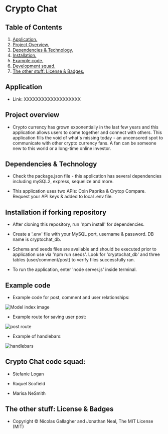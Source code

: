 # Crypto Chat

## Table of Contents
1. [ Application. ](#application)
2. [ Project Overview. ](#overview)
3. [ Dependencies & Technology. ](#depend)
4. [ Installation. ](#install)
5. [ Example code. ](#code)
6. [ Development squad. ](#squad)
7. [ The other stuff: License & Badges. ](#streetcred)


<a name="application"></a>
## Application

* Link: XXXXXXXXXXXXXXXXXXX

<a name="overview"></a>
## Project overview

* Crypto currency has grown exponentially in the last few years and this application allows users to come together and connect with others. This application fills the void of what's missing today - an uncensored spot to communicate with other crypto currency fans. A fan can be someone new to this world or a long-time online investor. 

<a name="depend"></a>
## Dependencies & Technology

* Check the package.json file - this application has several dependencies including mySQL2, express, sequelize and more.

* This application uses two APIs: Coin Paprika & Crytop Compare. Request your API keys & added to local .env file. 

<a name="install"></a>
## Installation if forking repository

* After cloning this repository, run 'npm install' for dependencies. 

* Create a '.env' file with your MySQL port, username & password. DB name is cryptochat_db.

* Schema and seeds files are available and should be executed prior to application use via 'npm run seeds'. Look for 'cryptochat_db' and three tables (user/comment/post) to verify files successfully ran.

* To run the application, enter 'node server.js' inside terminal. 

<a name="code"></a>
## Example code

* Example code for post, comment and user relationships:

![Model index image](https://github.com/stefanieklogan/Week15-Project2-Group4/blob/main/Public/images/modelIndex.JPG)

* Example route for saving user post:

![post route](https://github.com/stefanieklogan/Week15-Project2-Group4/blob/main/Public/images/postRoute.JPG)

* Example of handlebars:

![handlebars](https://github.com/stefanieklogan/Week15-Project2-Group4/blob/main/Public/images/handlebars.JPG)

<a name="squad"></a>
## Crypto Chat code squad:

* Stefanie Logan

* Raquel Scofield

* Marisa NeSmith

<a name="streetcred"></a>
## The other stuff: License & Badges

* Copyright © Nicolas Gallagher and Jonathan Neal, The MIT License (MIT)
